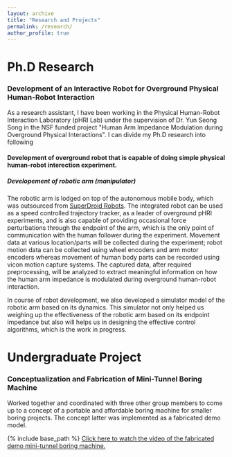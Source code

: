 ```yaml
---
layout: archive
title: "Research and Projects"
permalink: /research/
author_profile: true
---
```


Ph.D Research
=========
### Development of an Interactive Robot for Overground Physical Human-Robot Interaction ### 
As a research assistant, I have been working in the Physical Human-Robot Interaction Laboratory (pHRI Lab) under the supervision of Dr. Yun Seong Song in the NSF funded project "Human Arm Impedance Modulation during Overground Physical Interactions". I can divide my Ph.D research into following
#### Development of overground robot that is capable of doing simple physical human-robot interection experiment.
  ##### Developement of robotic arm (manipulator) 
The robotic arm is lodged on top of the autonomous mobile body, which was outsourced from [SuperDroid Robots](https://www.superdroidrobots.com/shop/item.aspx/ig52-db4-4wd-all-terrain-heavy-duty-robot-platform/1648/). The integrated robot can be used as a speed controlled trajectory tracker, as a leader of overground pHRI experiments, and is also capable of providing occasional force perturbations through the endpoint of the arm, which is the only point of communication with the human follower during the experiment. Movement data at various location/parts will be collected during the experiment; robot motion data can be collected using wheel encoders and arm motor encoders whereas movement of human body parts can be recorded using vicon motion capture systems. The captured data, after required preprocessing, will be analyzed to extract meaningful information on how the human arm impedance is modulated during overground human-robot interaction. 

In course of robot development, we also developed a simulator model of the robotic arm based on its dynamics. This simulator not only helped us weighing up the effectiveness of the robotic arm based on its endpoint impedance but also will helps us in designing the effective control algorithms, which is the work in progress.

Undergraduate Project
=========
### Conceptualization and Fabrication of Mini-Tunnel Boring Machine
Worked together and coordinated with three other group members to come up to a concept of a portable and affordable boring machine for smaller boring projects. The concept latter was implemented as a fabricated demo model.

{% include base_path %}
[Click here to watch the video of the fabricated demo mini-tunnel boring machine.](http://sambadregmi.github.io/images/mini_tunnel_boring_machine.mp4)
